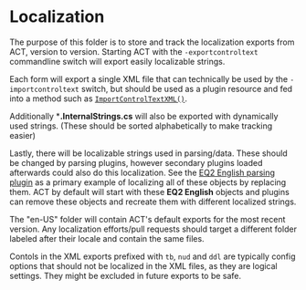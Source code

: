 # Localization
The purpose of this folder is to store and track the localization exports from ACT, version to version.
Starting ACT with the `-exportcontroltext` commandline switch will export easily localizable strings.

Each form will export a single XML file that can technically be used by the `-importcontroltext` switch, but should be used as a plugin resource and fed into a method such as [`ImportControlTextXML()`](https://advancedcombattracker.com/apidoc/?topic=html/M_Advanced_Combat_Tracker_FormActMain_ImportControlTextXML.htm).  

Additionally ***.InternalStrings.cs** will also be exported with dynamically used strings.  (These should be sorted alphabetically to make tracking easier)

Lastly, there will be localizable strings used in parsing/data.  These should be changed by parsing plugins, however secondary plugins loaded afterwards could also do this localization.  See the [EQ2 English parsing plugin](https://github.com/EQAditu/AdvancedCombatTracker/blob/master/Plugins/Standalone/ACT_English_Parser.cs#L1877) as a primary example of localizing all of these objects by replacing them.  ACT by default will start with these **EQ2 English** objects and plugins can remove these objects and recreate them with different localized strings.

The "en-US" folder will contain ACT's default exports for the most recent version.  Any localization efforts/pull requests should target a different folder labeled after their locale and contain the same files.

Contols in the XML exports prefixed with `tb`, `nud` and `ddl` are typically config options that should not be localized in the XML files, as they are logical settings.  They might be excluded in future exports to be safe.
